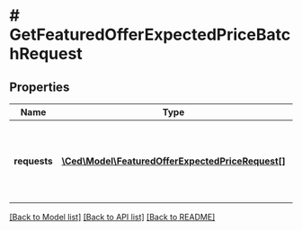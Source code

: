 # # GetFeaturedOfferExpectedPriceBatchRequest

## Properties

Name | Type | Description | Notes
------------ | ------------- | ------------- | -------------
**requests** | [**\Ced\Model\FeaturedOfferExpectedPriceRequest[]**](FeaturedOfferExpectedPriceRequest.md) | A batched list of featured offer expected price requests. | [optional]

[[Back to Model list]](../../README.md#models) [[Back to API list]](../../README.md#endpoints) [[Back to README]](../../README.md)
